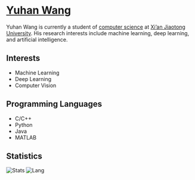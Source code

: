 
# [Yuhan Wang](https://yuhanwang.netlify.app)

Yuhan Wang is currently a student of [computer science](http://www.cs.xjtu.edu.cn) at [Xi’an Jiaotong University](http://www.xjtu.edu.cn). His research interests include machine learning, deep learning, and artificial intelligence.

## Interests 
- Machine Learning
- Deep Learning
- Computer Vision

## Programming Languages
- C/C++
- Python
- Java
- MATLAB

## Statistics
![Stats](https://github-readme-stats.vercel.app/api?username=yuhan-W)
![Lang](https://github-readme-stats.vercel.app/api/top-langs/?username=yuhan-W&hide=ipynb,html&layout=compact)

